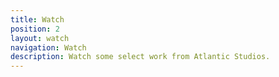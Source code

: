 ```yaml
---
title: Watch
position: 2
layout: watch
navigation: Watch
description: Watch some select work from Atlantic Studios.
---
```


